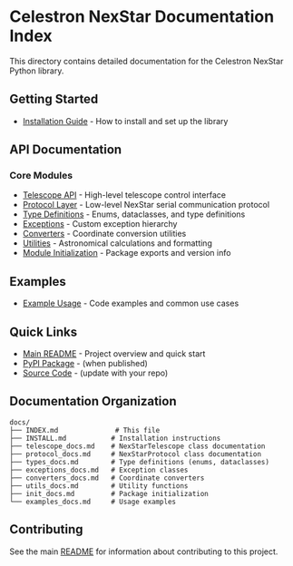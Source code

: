 # Celestron NexStar Documentation Index

This directory contains detailed documentation for the Celestron NexStar Python library.

## Getting Started

- [Installation Guide](INSTALL.md) - How to install and set up the library

## API Documentation

### Core Modules

- [Telescope API](telescope_docs.md) - High-level telescope control interface
- [Protocol Layer](protocol_docs.md) - Low-level NexStar serial communication protocol
- [Type Definitions](types_docs.md) - Enums, dataclasses, and type definitions
- [Exceptions](exceptions_docs.md) - Custom exception hierarchy
- [Converters](converters_docs.md) - Coordinate conversion utilities
- [Utilities](utils_docs.md) - Astronomical calculations and formatting
- [Module Initialization](init_docs.md) - Package exports and version info

## Examples

- [Example Usage](examples_docs.md) - Code examples and common use cases

## Quick Links

- [Main README](../README.md) - Project overview and quick start
- [PyPI Package](https://pypi.org/project/celestron-nexstar/) - (when published)
- [Source Code](https://github.com/yourusername/celestron-nexstar) - (update with your repo)

## Documentation Organization

```text
docs/
├── INDEX.md              # This file
├── INSTALL.md           # Installation instructions
├── telescope_docs.md    # NexStarTelescope class documentation
├── protocol_docs.md     # NexStarProtocol class documentation
├── types_docs.md        # Type definitions (enums, dataclasses)
├── exceptions_docs.md   # Exception classes
├── converters_docs.md   # Coordinate converters
├── utils_docs.md        # Utility functions
├── init_docs.md         # Package initialization
└── examples_docs.md     # Usage examples
```

## Contributing

See the main [README](../README.md) for information about contributing to this project.
